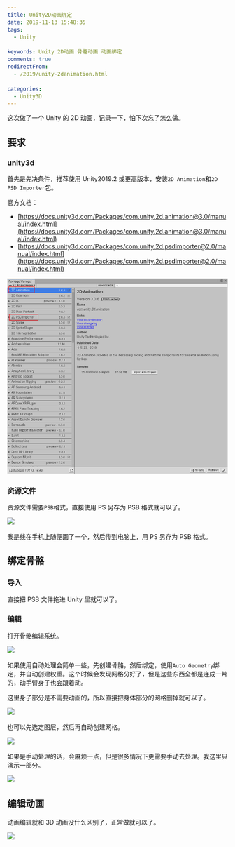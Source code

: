 ```yaml
---
title: Unity2D动画绑定
date: 2019-11-13 15:48:35
tags:
  - Unity

keywords: Unity 2D动画 骨骼动画 动画绑定
comments: true
redirectFrom:
  - /2019/unity-2danimation.html

categories:
  - Unity3D
---
```


这次做了一个 Unity 的 2D 动画，记录一下，怕下次忘了怎么做。

<!-- more -->

## 要求

### unity3d

首先是先决条件，推荐使用 Unity2019.2 或更高版本，安装`2D Animation`和`2D PSD Importer`包。

官方文档：

- [https://docs.unity3d.com/Packages/com.unity.2d.animation@3.0/manual/index.html](https://docs.unity3d.com/Packages/com.unity.2d.animation@3.0/manual/index.html)
- [https://docs.unity3d.com/Packages/com.unity.2d.psdimporter@2.0/manual/index.html](https://docs.unity3d.com/Packages/com.unity.2d.psdimporter@2.0/manual/index.html)

![包管理器](./img/Snipaste_2019-11-13_15-05-41.png)

### 资源文件

资源文件需要`PSB`格式，直接使用 PS 另存为 PSB 格式就可以了。

![](./img/1.gif)

我是线在手机上随便画了一个，然后传到电脑上，用 PS 另存为 PSB 格式。

## 绑定骨骼

### 导入

直接把 PSB 文件拖进 Unity 里就可以了。

### 编辑

打开骨骼编辑系统。

![](./img/2.gif)

如果使用自动处理会简单一些，先创建骨骼，然后绑定，使用`Auto Geometry`绑定，并自动创建权重。这个时候会发现网格分好了，但是这些东西全都是连成一片的，动手臂身子也会跟着动。

这里身子部分是不需要动画的，所以直接把身体部分的网格删掉就可以了。

![](./img/3.gif)

也可以先选定图层，然后再自动创建网格。

![](./img/4.gif)

如果是手动处理的话，会麻烦一点，但是很多情况下更需要手动去处理。我这里只演示一部分。

![](./img/5.gif)

## 编辑动画

动画编辑就和 3D 动画没什么区别了，正常做就可以了。

![](./img/6.gif)
